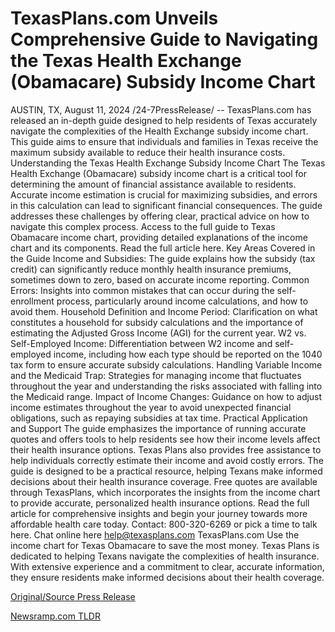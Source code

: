 # TexasPlans.com Unveils Comprehensive Guide to Navigating the Texas Health Exchange (Obamacare) Subsidy Income Chart

AUSTIN, TX, August 11, 2024 /24-7PressRelease/ -- TexasPlans.com has released an in-depth guide designed to help residents of Texas accurately navigate the complexities of the Health Exchange subsidy income chart. This guide aims to ensure that individuals and families in Texas receive the maximum subsidy available to reduce their health insurance costs.  Understanding the Texas Health Exchange Subsidy Income Chart  The Texas Health Exchange (Obamacare) subsidy income chart is a critical tool for determining the amount of financial assistance available to residents. Accurate income estimation is crucial for maximizing subsidies, and errors in this calculation can lead to significant financial consequences. The guide addresses these challenges by offering clear, practical advice on how to navigate this complex process.  Access to the full guide to Texas Obamacare income chart, providing detailed explanations of the income chart and its components. Read the full article here.  Key Areas Covered in the Guide  Income and Subsidies:  The guide explains how the subsidy (tax credit) can significantly reduce monthly health insurance premiums, sometimes down to zero, based on accurate income reporting.  Common Errors:  Insights into common mistakes that can occur during the self-enrollment process, particularly around income calculations, and how to avoid them.  Household Definition and Income Period:  Clarification on what constitutes a household for subsidy calculations and the importance of estimating the Adjusted Gross Income (AGI) for the current year.  W2 vs. Self-Employed Income:  Differentiation between W2 income and self-employed income, including how each type should be reported on the 1040 tax form to ensure accurate subsidy calculations.  Handling Variable Income and the Medicaid Trap:  Strategies for managing income that fluctuates throughout the year and understanding the risks associated with falling into the Medicaid range.  Impact of Income Changes:  Guidance on how to adjust income estimates throughout the year to avoid unexpected financial obligations, such as repaying subsidies at tax time.  Practical Application and Support  The guide emphasizes the importance of running accurate quotes and offers tools to help residents see how their income levels affect their health insurance options. Texas Plans also provides free assistance to help individuals correctly estimate their income and avoid costly errors.  The guide is designed to be a practical resource, helping Texans make informed decisions about their health insurance coverage. Free quotes are available through TexasPlans, which incorporates the insights from the income chart to provide accurate, personalized health insurance options.  Read the full article for comprehensive insights and begin your journey towards more affordable health care today.  Contact:  800-320-6269 or pick a time to talk here. Chat online here help@texasplans.com TexasPlans.com  Use the income chart for Texas Obamacare to save the most money.  Texas Plans is dedicated to helping Texans navigate the complexities of health insurance. With extensive experience and a commitment to clear, accurate information, they ensure residents make informed decisions about their health coverage. 

[Original/Source Press Release](https://www.24-7pressrelease.com/press-release/513309/texasplanscom-unveils-comprehensive-guide-to-navigating-the-texas-health-exchange-obamacare-subsidy-income-chart) 

[Newsramp.com TLDR](https://newsramp.com/None) 